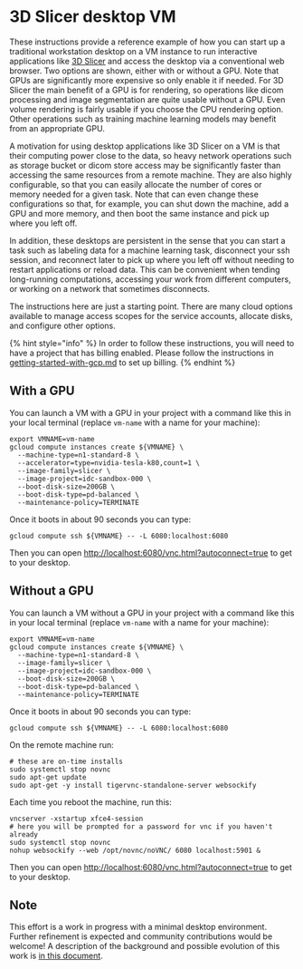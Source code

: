 # 3D Slicer desktop VM

These instructions provide a reference example of how you can start up a traditional workstation desktop on a VM instance to run interactive applications like [3D Slicer](https://slicer.org) and access the desktop via a conventional web browser. Two options are shown, either with or without a GPU. Note that GPUs are significantly more expensive so only enable it if needed. For 3D Slicer the main benefit of a GPU is for rendering, so operations like dicom processing and image segmentation are quite usable without a GPU. Even volume rendering is fairly usable if you choose the CPU rendering option. Other operations such as training machine learning models may benefit from an appropriate GPU.

A motivation for using desktop applications like 3D Slicer on a VM is that their computing power close to the data, so heavy network operations such as storage bucket or dicom store access may be significantly faster than accessing the same resources from a remote machine. They are also highly configurable, so that you can easily allocate the number of cores or memory needed for a given task. Note that can even change these configurations so that, for example, you can shut down the machine, add a GPU and more memory, and then boot the same instance and pick up where you left off.

In addition, these desktops are persistent in the sense that you can start a task such as labeling data for a machine learning task, disconnect your ssh session, and reconnect later to pick up where you left off without needing to restart applications or reload data. This can be convenient when tending long-running computations, accessing your work from different computers, or working on a network that sometimes disconnects.

The instructions here are just a starting point. There are many cloud options available to manage access scopes for the service accounts, allocate disks, and configure other options.

{% hint style="info" %}
In order to follow these instructions, you will need to have a project that has billing enabled. Please follow the instructions in [getting-started-with-gcp.md](../../introduction/google-cloud-platform/getting-started-with-gcp.md "mention") to set up billing.
{% endhint %}

## With a GPU

You can launch a VM with a GPU in your project with a command like this in your local terminal (replace `vm-name` with a name for your machine):

```
export VMNAME=vm-name
gcloud compute instances create ${VMNAME} \
  --machine-type=n1-standard-8 \
  --accelerator=type=nvidia-tesla-k80,count=1 \
  --image-family=slicer \
  --image-project=idc-sandbox-000 \
  --boot-disk-size=200GB \
  --boot-disk-type=pd-balanced \
  --maintenance-policy=TERMINATE
```

Once it boots in about 90 seconds you can type:

```
gcloud compute ssh ${VMNAME} -- -L 6080:localhost:6080
```

Then you can open [http://localhost:6080/vnc.html?autoconnect=true](http://localhost:6080/vnc.html?autoconnect=true) to get to your desktop.

## Without a GPU

You can launch a VM without a GPU in your project with a command like this in your local terminal (replace `vm-name` with a name for your machine):

```
export VMNAME=vm-name
gcloud compute instances create ${VMNAME} \
  --machine-type=n1-standard-8 \
  --image-family=slicer \
  --image-project=idc-sandbox-000 \
  --boot-disk-size=200GB \
  --boot-disk-type=pd-balanced \
  --maintenance-policy=TERMINATE
```

Once it boots in about 90 seconds you can type:

```
gcloud compute ssh ${VMNAME} -- -L 6080:localhost:6080
```

On the remote machine run:

```
# these are on-time installs
sudo systemctl stop novnc
sudo apt-get update
sudo apt-get -y install tigervnc-standalone-server websockify
```

Each time you reboot the machine, run this:

```
vncserver -xstartup xfce4-session 
# here you will be prompted for a password for vnc if you haven't already
sudo systemctl stop novnc
nohup websockify --web /opt/novnc/noVNC/ 6080 localhost:5901 &
```

Then you can open [http://localhost:6080/vnc.html?autoconnect=true](http://localhost:6080/vnc.html?autoconnect=true) to get to your desktop.

## Note

This effort is a work in progress with a minimal desktop environment. Further refinement is expected and community contributions would be welcome! A description of the background and possible evolution of this work is [in this document](https://docs.google.com/document/d/1jfHqjS7Fer7Lhqea5bjyown0b04AsqeOhIBY2gWUDO4/edit).
